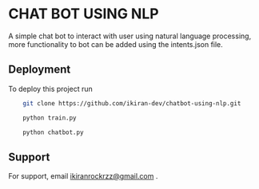 
# CHAT BOT USING NLP


A simple chat bot to interact with user using natural language processing, more functionality to bot can be added using the intents.json file.



## Deployment

To deploy this project run

```bash
    git clone https://github.com/ikiran-dev/chatbot-using-nlp.git
```
```bash
    python train.py
```
```bash
    python chatbot.py
```







## Support

For support, email ikiranrockrzz@gmail.com .

